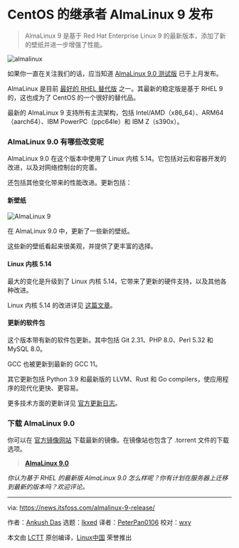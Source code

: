 [#]: subject: "AlmaLinux Continues the Legacy of CentOS with the Release of Version 9"
[#]: via: "https://news.itsfoss.com/almalinux-9-release/"
[#]: author: "Ankush Das https://news.itsfoss.com/author/ankush/"
[#]: collector: "lkxed"
[#]: translator: "PeterPan0106"
[#]: reviewer: "wxy"
[#]: publisher: "wxy"
[#]: url: "https://linux.cn/article-14644-1.html"

CentOS 的继承者 AlmaLinux 9 发布
======

> AlmaLinux 9 是基于 Red Hat Enterprise Linux 9 的最新版本，添加了新的壁纸并进一步增强了性能。

![almalinux][1]

如果你一直在关注我们的话，应当知道 [AlmaLinux 9.0 测试版][2] 已于上月发布。

AlmaLinux 是目前 [最好的 RHEL 替代版][3] 之一。其最新的稳定版是基于 RHEL 9 的，这也成为了 CentOS 的一个很好的替代品。

最新的 AlmaLinux 9 支持所有主流架构，包括 Intel/AMD（x86_64）、ARM64 （aarch64）、IBM PowerPC（ppc64le）和 IBM Z（s390x）。

### AlmaLinux 9.0 有哪些改变呢

AlmaLinux 9.0 在这个版本中使用了 Linux 内核 5.14。它包括对云和容器开发的改进，以及对网络控制台的完善。

还包括其他变化带来的性能改进。更新包括：

#### 新壁纸

![AlmaLinux 9][4]

在 AlmaLinux 9.0 中，更新了一些新的壁纸。

这些新的壁纸看起来很美观，并提供了更丰富的选择。

#### Linux 内核 5.14

最大的变化是升级到了 Linux 内核 5.14，它带来了更新的硬件支持，以及其他各种改进。

Linux 内核 5.14 的改进详见 [这篇文章][5]。

#### 更新的软件包

这个版本带有新的软件包更新。其中包括 Git 2.31、PHP 8.0、Perl 5.32 和 MySQL 8.0。

GCC 也被更新到最新的 GCC 11。

其它更新包括 Python 3.9 和最新版的 LLVM、Rust 和 Go compilers，使应用程序的现代化更快、更容易。

更多技术方面的更新详见 [官方更新日志][6]。

### 下载 AlmaLinux 9.0

你可以在 [官方镜像网站][7] 下载最新的镜像。在镜像站也包含了 .torrent 文件的下载选项。

> **[AlmaLinux 9.0][8]**

*你认为基于 RHEL 的最新版 AlmaLinux 9.0 怎么样呢？你有计划在服务器上迁移到最新的版本吗？欢迎评论。*

--------------------------------------------------------------------------------

via: https://news.itsfoss.com/almalinux-9-release/

作者：[Ankush Das][a]
选题：[lkxed][b]
译者：[PeterPan0106](https://github.com/PeterPan0106)
校对：[wxy](https://github.com/wxy)

本文由 [LCTT](https://github.com/LCTT/TranslateProject) 原创编译，[Linux中国](https://linux.cn/) 荣誉推出

[a]: https://news.itsfoss.com/author/ankush/
[b]: https://github.com/lkxed
[1]: https://news.itsfoss.com/wp-content/uploads/2022/05/alma-linux-9.jpg
[2]: https://linux.cn/article-14500-1.html
[3]: https://itsfoss.com/rhel-based-server-distributions/
[4]: https://news.itsfoss.com/wp-content/uploads/2022/05/alma-linux-wallpapers-9-1024x609.jpg
[5]: https://news.itsfoss.com/kernel-5-14-release/
[6]: https://wiki.almalinux.org/release-notes/9.0.html
[7]: https://mirrors.almalinux.org/isos.html
[8]: https://mirrors.almalinux.org/isos.html
